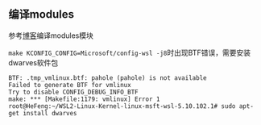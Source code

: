 ## 编译modules

参考[博客](https://blog.csdn.net/weixin_45668903/article/details/128019077)编译modules模块

`make KCONFIG_CONFIG=Microsoft/config-wsl -j8`时出现BTF错误，需要安装dwarves软件包

```shell
BTF: .tmp_vmlinux.btf: pahole (pahole) is not available
Failed to generate BTF for vmlinux
Try to disable CONFIG_DEBUG_INFO_BTF
make: *** [Makefile:1179: vmlinux] Error 1
root@HeFeng:~/WSL2-Linux-Kernel-linux-msft-wsl-5.10.102.1# sudo apt-get install dwarves
```
